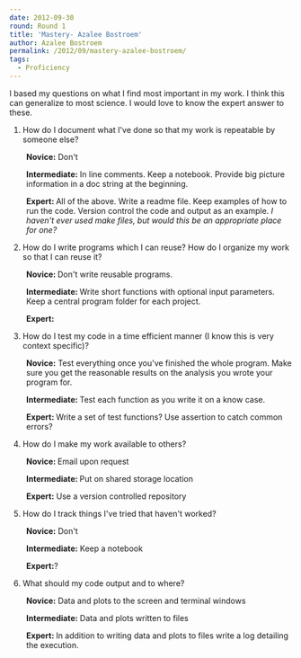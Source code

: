 ```yaml
---
date: 2012-09-30
round: Round 1
title: 'Mastery- Azalee Bostroem'
author: Azalee Bostroem
permalink: /2012/09/mastery-azalee-bostroem/
tags:
  - Proficiency
---
```

I based my questions on what I find most important in my work. I think this can generalize to most science. I would love to know the expert answer to these.

1. How do I document what I've done so that my work is repeatable by someone else?

<p style="padding-left: 30px;">
  <strong>Novice:</strong> Don't
</p>

<p style="padding-left: 30px;">
  <strong>Intermediate:</strong> In line comments. Keep a notebook. Provide big picture information in a doc string at the beginning.
</p>

<p style="padding-left: 30px;">
  <strong>Expert: </strong>All of the above. Write a readme file. Keep examples of how to run the code. Version control the code and output as an example. <em>I haven't ever used make files, but would this be an appropriate place for one?</em>
</p>

2. How do I write programs which I can reuse? How do I organize my work so that I can reuse it?

<p style="padding-left: 30px;">
  <strong>Novice: </strong>Don't write reusable programs.
</p>

<p style="padding-left: 30px;">
  <strong>Intermediate: </strong>Write short functions with optional input parameters. Keep a central program folder for each project.
</p>

<p style="padding-left: 30px;">
  <strong>Expert:</strong>
</p>

3. How do I test my code in a time efficient manner (I know this is very context specific)?

<p style="padding-left: 30px;">
  <strong>Novice:</strong> Test everything once you've finished the whole program. Make sure you get the reasonable results on the analysis you wrote your program for.
</p>

<p style="padding-left: 30px;">
  <strong>Intermediate: </strong>Test each function as you write it on a know case.
</p>

<p style="padding-left: 30px;">
  <strong>Expert: </strong>Write a set of test functions? Use assertion to catch common errors?
</p>

4. How do I make my work available to others?

<p style="padding-left: 30px;">
  <strong>Novice: </strong>Email upon request
</p>

<p style="padding-left: 30px;">
  <strong>Intermediate: </strong>Put on shared storage location
</p>

<p style="padding-left: 30px;">
  <strong>Expert:</strong> Use a version controlled repository
</p>

5. How do I track things I've tried that haven't worked?

<p style="padding-left: 30px;">
  <strong>Novice:</strong> Don't
</p>

<p style="padding-left: 30px;">
  <strong>Intermediate:</strong> Keep a notebook
</p>

<p style="padding-left: 30px;">
  <strong>Expert:</strong>?
</p>

6. What should my code output and to where?

<p style="padding-left: 30px;">
  <strong>Novice:</strong> Data and plots to the screen and terminal windows
</p>

<p style="padding-left: 30px;">
  <strong>Intermediate:</strong> Data and plots written to files
</p>

<p style="padding-left: 30px;">
  <strong>Expert: </strong>In addition to writing data and plots to files write a log detailing the execution.
</p>

&nbsp;

&nbsp;

&nbsp;

